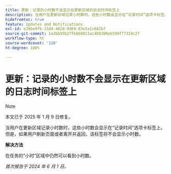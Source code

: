 ```yaml
---
title: 更新：记录的小时数不会显示在更新区域的日志时间标签上
description: 当用户在更新区域记录小时数时，这些小时数会显示在“记录时间”选项卡标签上。但是，如果用户刷新页面或者离开并返回，该标签将不会显示小时数。
hidefromtoc: true
feature: Updates and Notifications
exl-id: e29be9fb-33d4-462d-9d69-83e5a1c682b7
source-git-commit: 1a3bb95b27fb660011ac4b0380eb599f77319c2f
workflow-type: ht
source-wordcount: '120'
ht-degree: 100%

---
```


# 更新：记录的小时数不会显示在更新区域的日志时间标签上

>[!NOTE]
>
>本文已于 2025 年 1 月 9 日修复。

当用户在更新区域记录小时数时，这些小时数会显示在“记录时间”选项卡标签上。但是，如果用户刷新页面或者离开并返回，该标签将不会显示小时数。

**解决方法**

在任务的“小时”区域中仍然可以看到小时数。

_首次报告于 2024 年 6 月 1 日。_
